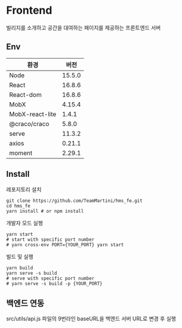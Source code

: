 # Frontend 

빌리지를 소개하고 공간을 대여하는 페이지를 제공하는 프론트엔드 서버



## Env

| 환경            | 버전   |
| --------------- | ------ |
| Node            | 15.5.0 |
| React           | 16.8.6 |
| React-dom       | 16.8.6 |
| MobX            | 4.15.4 |
| MobX-react-lite | 1.4.1  |
| @craco/craco    | 5.8.0  |
| serve           | 11.3.2 |
| axios           | 0.21.1 |
| moment          | 2.29.1 |



## Install 

레포지토리 설치

```shell
git clone https://github.com/TeamMartini/hms_fe.git
cd hms_fe
yarn install # or npm install
```

개발자 모드 실행

```shell
yarn start 
# start with specific port number
# yarn cross-env PORT={YOUR_PORT} yarn start
```

빌드 및 실행

```shell
yarn build
yarn serve -s build
# serve with specific port number
# yarn serve -s build -p {YOUR_PORT}
```

## 백엔드 연동
src/utils/api.js 파일의 9번라인 baseURL을 백엔드 서버 URL로 변경 후 실행

